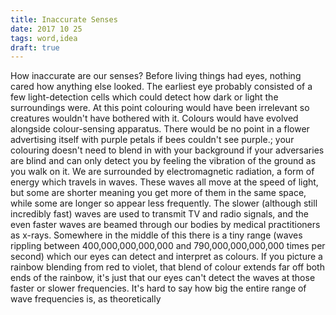 ```yaml
---
title: Inaccurate Senses
date: 2017 10 25
tags: word,idea
draft: true
---
```


How inaccurate are our senses? Before living things had eyes, nothing cared how anything else looked. The earliest eye probably consisted of a few light-detection cells which could detect how dark or light the surroundings were. At this point colouring would have been irrelevant so creatures wouldn't have bothered with it. Colours would have evolved alongside colour-sensing apparatus. There would be no point in a flower advertising itself with purple petals if bees couldn't see purple.; your colouring doesn't need to blend in with your background if your adversaries are blind and can only detect you by feeling the vibration of the ground as you walk on it. We are surrounded by electromagnetic radiation, a form of energy which travels in waves. These waves all move at the speed of light, but some are shorter meaning you get more of them in the same space, while some are longer so appear less frequently. The slower (although still incredibly fast) waves are used to transmit TV and radio signals, and the even faster waves are beamed through our bodies by medical practitioners as x-rays. Somewhere in the middle of this there is a tiny range (waves rippling between 400,000,000,000,000 and 790,000,000,000,000 times per second) which our eyes can detect and interpret as colours. If you picture a rainbow blending from red to violet, that blend of colour extends far off both ends of the rainbow, it's just that our eyes can't detect the waves at those faster or slower frequencies. It's hard to say how big the entire range of wave frequencies is, as theoretically
